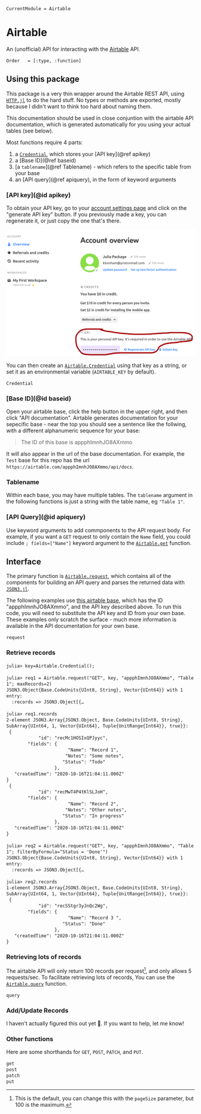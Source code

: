 ```@meta
CurrentModule = Airtable
```

# Airtable

An (unofficial) API for interacting with the [Airtable](http://www.airtable.com) API.

```@index
Order   = [:type, :function]
```

## Using this package

This package is a very thin wrapper around the Airtable REST API,
using [`HTTP.jl`](https://juliaweb.github.io/HTTP.jl/stable/) to do the hard stuff.
No types or methods are exported,
mostly because I didn't want to think too hard about naming them.

This documentation should be used in close conjuntion with the airtable API
documentation, which is generated automatically for you using your actual tables
(see below).

Most functions require 4 parts:

1. a [`Credential`](@ref), which stores your [API key](@ref apikey)
2. a [Base ID](@ref baseid)
3. [a `tablename`](@ref Tablename) - which refers to the specific table from your base
4. an [API query](@ref apiquery), in the form of keyword arguments

### [API key](@id apikey)

To obtain your API key, go to your [account settings page](https://airtable.com/account)
and click on the "generate API key" button.
If you previously made a key, you can regenerate it, or just copy the one that's there.

![Get airtable API key](img/api-key.png)

You can then create an [`Airtable.Credential`](@ref) using that key as a string,
or set it as an environmental variable (`AIRTABLE_KEY` by default).

```@docs
Credential
```

### [Base ID](@id baseid)

Open your airtable base, click the help button in the upper right,
and then click "API documentation".
Airtable generates documentation for your sepecific base -
near the top you should see a sentence like the follwing,
with a different alphanumeric sequence for your base:

> The ID of this base is appphImnhJO8AXmmo

It will also appear in the url of the base documentation.
For example, the `Test` base for this repo has the url `https://airtable.com/appphImnhJO8AXmmo/api/docs`.

### Tablename

Within each base, you may have multiple tables.
The `tablename` argument in the following functions is just a string
with the table name, eg `"Table 1"`.

### [API Query](@id apiquery)

Use keyword arguments to add commponents to the API request body.
For example, if you want a `GET` request to only contain the `Name` field,
you could include `; fields=["Name"]` keyword argument to the [`Airtable.get`](@ref)
function.

## Interface

The primary function is [`Airtable.request`](@ref),
which contains all of the components for building an API query
and parses the returned data with [`JSON3.jl`](https://github.com/quinnj/JSON3.jl).

The following examples use [this airtable base](https://airtable.com/shrx4BWLV1HurniFD),
which has the ID "appphImnhJO8AXmmo", and the API key described above.
To run this code, you will need to substitute the API key and ID
from your own base.
These examples only scratch the surface -
much more information is available in the API documentation for your own base.

```@docs
request
```

### Retrieve records

```jldoctest api; setup = :(using Airtable)
julia> key=Airtable.Credential();

julia> req1 = Airtable.request("GET", key, "appphImnhJO8AXmmo", "Table 1"; maxRecords=2)
JSON3.Object{Base.CodeUnits{UInt8, String}, Vector{UInt64}} with 1 entry:
  :records => JSON3.Object[{…

julia> req1.records
2-element JSON3.Array{JSON3.Object, Base.CodeUnits{UInt8, String}, SubArray{UInt64, 1, Vector{UInt64}, Tuple{UnitRange{Int64}}, true}}:
 {
            "id": "recMc1HOSIxQPJyyc",
        "fields": {
                       "Name": "Record 1",
                      "Notes": "Some notes",
                     "Status": "Todo"
                  },
   "createdTime": "2020-10-16T21:04:11.000Z"
}
 {
            "id": "recMwT4P4tKlSLJoH",
        "fields": {
                       "Name": "Record 2",
                      "Notes": "Other notes",
                     "Status": "In progress"
                  },
   "createdTime": "2020-10-16T21:04:11.000Z"
}

julia> req2 = Airtable.request("GET", key, "appphImnhJO8AXmmo", "Table 1"; filterByFormula="Status = 'Done'")
JSON3.Object{Base.CodeUnits{UInt8, String}, Vector{UInt64}} with 1 entry:
  :records => JSON3.Object[{…

julia> req2.records
1-element JSON3.Array{JSON3.Object, Base.CodeUnits{UInt8, String}, SubArray{UInt64, 1, Vector{UInt64}, Tuple{UnitRange{Int64}}, true}}:
 {
            "id": "recSStgr3yJnQc2Wg",
        "fields": {
                       "Name": "Record 3 ",
                     "Status": "Done"
                  },
   "createdTime": "2020-10-16T21:04:11.000Z"
}
```

### Retrieving lots of records

The airtable API will only return 100 records per request[^1],
and only allows 5 requests/sec.
To facilitate retrieving lots of records,
You can use the [`Airtable.query`](@ref) function.

```@docs
query
```

[^1]: This is the default, you can change this with the `pageSize` parameter,
      but 100 is the maximum.

### Add/Update Records

I haven't actually figured this out yet 🤔.
If you want to help, let me know!

### Other functions

Here are some shorthands for `GET`, `POST`, `PATCH`, and `PUT`.

```@docs
get
post
patch
put
```